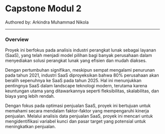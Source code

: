 # Capstone Modul 2

Authored by: Arkindra Muhammad Nikola

----

### Overview

Proyek ini berfokus pada analisis industri perangkat lunak sebagai layanan (SaaS), yang telah menjadi model pilihan bagi banyak perusahaan dalam menyediakan solusi perangkat lunak yang efisien dan mudah diakses. 

Dengan pertumbuhan signifikan, meskipun sempat mengalami penurunan pada tahun 2021, industri SaaS diproyeksikan bahwa 80% perusahaan akan beralih sepenuhnya ke SaaS pada tahun 2025. Hal ini menunjukkan pentingnya SaaS dalam landscape teknologi modern, terutama karena keuntungan utama yang ditawarkannya seperti fleksibilitas, skalabilitas, dan biaya yang lebih rendah.

Dengan fokus pada optimasi penjualan SaaS, proyek ini bertujuan untuk memahami secara mendalam faktor-faktor yang mempengaruhi kinerja penjualan. Melalui analisis data penjualan SaaS, proyek ini mencari untuk mengidentifikasi variabel kunci dan pasar target yang potensial untuk meningkatkan penjualan.



